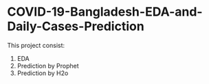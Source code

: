 # COVID-19-Bangladesh-EDA-and-Daily-Cases-Prediction

This project consist:
1. EDA
2. Prediction by Prophet
3. Prediction by H2o
